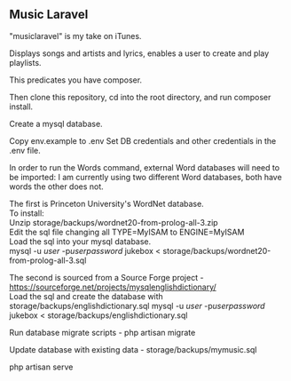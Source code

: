 ## Music Laravel

"musiclaravel"  is my take on iTunes.

Displays songs and artists and lyrics, enables a user to create and play playlists.

This predicates you have composer.

Then clone this repository, cd into the root directory, and run composer install.

Create a mysql database.

Copy env.example to .env
Set DB credentials and other credentials in the .env file.

In order to run the Words command, external Word databases will need to be imported:
I am currently using two different Word databases, both have words the other does not.

The first is Princeton University's WordNet database.  
To install:  
Unzip storage/backups/wordnet20-from-prolog-all-3.zip  
Edit the sql file changing all TYPE=MyISAM to ENGINE=MyISAM  
Load the sql into your mysql database.  
mysql -u *user* -p*userpassword* jukebox < storage/backups/wordnet20-from-prolog-all-3.sql

The second is sourced from a Source Forge project - https://sourceforge.net/projects/mysqlenglishdictionary/  
Load the sql and create the database with storage/backups/englishdictionary.sql
mysql -u *user* -p*userpassword* jukebox < storage/backups/englishdictionary.sql

Run database migrate scripts - php artisan migrate

Update database with existing data - storage/backups/mymusic.sql

php artisan serve


